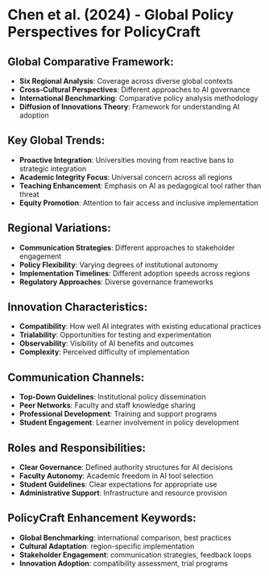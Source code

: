# Chen et al. (2024) - Global Policy Perspectives for PolicyCraft

## Global Comparative Framework:
- **Six Regional Analysis**: Coverage across diverse global contexts
- **Cross-Cultural Perspectives**: Different approaches to AI governance
- **International Benchmarking**: Comparative policy analysis methodology
- **Diffusion of Innovations Theory**: Framework for understanding AI adoption

## Key Global Trends:
- **Proactive Integration**: Universities moving from reactive bans to strategic integration
- **Academic Integrity Focus**: Universal concern across all regions
- **Teaching Enhancement**: Emphasis on AI as pedagogical tool rather than threat
- **Equity Promotion**: Attention to fair access and inclusive implementation

## Regional Variations:
- **Communication Strategies**: Different approaches to stakeholder engagement
- **Policy Flexibility**: Varying degrees of institutional autonomy
- **Implementation Timelines**: Different adoption speeds across regions
- **Regulatory Approaches**: Diverse governance frameworks

## Innovation Characteristics:
- **Compatibility**: How well AI integrates with existing educational practices
- **Trialability**: Opportunities for testing and experimentation
- **Observability**: Visibility of AI benefits and outcomes
- **Complexity**: Perceived difficulty of implementation

## Communication Channels:
- **Top-Down Guidelines**: Institutional policy dissemination
- **Peer Networks**: Faculty and staff knowledge sharing
- **Professional Development**: Training and support programs
- **Student Engagement**: Learner involvement in policy development

## Roles and Responsibilities:
- **Clear Governance**: Defined authority structures for AI decisions
- **Faculty Autonomy**: Academic freedom in AI tool selection
- **Student Guidelines**: Clear expectations for appropriate use
- **Administrative Support**: Infrastructure and resource provision

## PolicyCraft Enhancement Keywords:
- **Global Benchmarking**: international comparison, best practices
- **Cultural Adaptation**: region-specific implementation
- **Stakeholder Engagement**: communication strategies, feedback loops
- **Innovation Adoption**: compatibility assessment, trial programs

